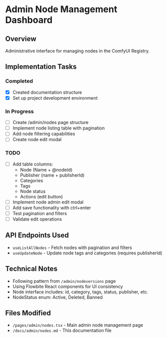 # Admin Node Management Dashboard

## Overview

Administrative interface for managing nodes in the ComfyUI Registry.

## Implementation Tasks

### Completed

- [x] Created documentation structure
- [x] Set up project development environment

### In Progress

- [ ] Create /admin/nodes page structure
- [ ] Implement node listing table with pagination
- [ ] Add node filtering capabilities
- [ ] Create node edit modal

### TODO

- [ ] Add table columns:
    - Node (Name + @nodeId)
    - Publisher (name + publisherId)
    - Categories
    - Tags
    - Node status
    - Actions (edit button)
- [ ] Implement node admin edit modal
- [ ] Add save functionality with ctrl+enter
- [ ] Test pagination and filters
- [ ] Validate edit operations

## API Endpoints Used

- `useListAllNodes` - Fetch nodes with pagination and filters
- `useUpdateNode` - Update node tags and categories (requires publisherId)

## Technical Notes

- Following pattern from `/admin/nodeversions` page
- Using Flowbite React components for UI consistency
- Node interface includes: id, category, tags, status, publisher, etc.
- NodeStatus enum: Active, Deleted, Banned

## Files Modified

- `/pages/admin/nodes.tsx` - Main admin node management page
- `/docs/admin/nodes.md` - This documentation file
